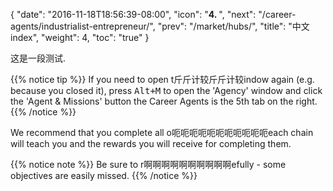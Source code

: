 {
  "date": "2016-11-18T18:56:39-08:00",
  "icon": "<b>4. </b>",
  "next": "/career-agents/industrialist-entrepreneur/",
  "prev": "/market/hubs/",
  "title": "中文index",
  "weight": 4,
  "toc": "true"
}

这是一段测试.

{{% notice tip %}}
If you need to open t斤斤计较斤斤计较indow again (e.g. because you closed it),
press <kbd>Alt+M</kbd> to open the 'Agency' window and click the 'Agent & Missions' button the Career Agents is the 5th tab on the right.
{{% /notice %}}

We recommend that you complete all o呃呃呃呃呃呃呃呃呃呃呃each chain will teach you and the
rewards you will receive for completing them.

{{% notice note %}}
Be sure to r啊啊啊啊啊啊啊啊啊啊efully - some objectives are easily missed.
{{% /notice %}}
